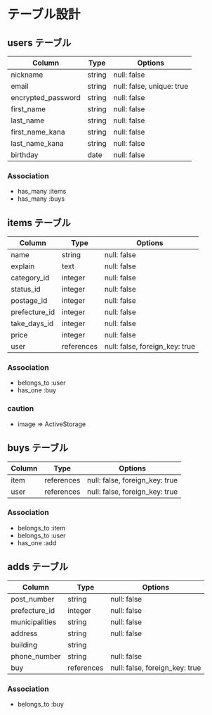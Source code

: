 # テーブル設計



## users テーブル

| Column             | Type   | Options                   |
| ------------------ | ------ | ------------------------- |
| nickname           | string | null: false               |
| email              | string | null: false, unique: true |
| encrypted_password | string | null: false               |
| first_name         | string | null: false               |
| last_name          | string | null: false               |
| first_name_kana    | string | null: false               |
| last_name_kana     | string | null: false               |
| birthday           | date   | null: false               |

### Association

- has_many :items
- has_many :buys





## items テーブル

| Column        | Type       | Options                        |
| ------------- | ---------- | ------------------------------ |
| name          | string     | null: false                    |
| explain       | text       | null: false                    |
| category_id   | integer    | null: false                    |
| status_id     | integer    | null: false                    |
| postage_id    | integer    | null: false                    |
| prefecture_id | integer    | null: false                    |
| take_days_id  | integer    | null: false                    |
| price         | integer    | null: false                    |
| user          | references | null: false, foreign_key: true |

### Association

- belongs_to :user
- has_one    :buy

### caution
- image => ActiveStorage

 



## buys テーブル

| Column         | Type       | Options                        |
| -------------- | ---------- | ------------------------------ |
| item           | references | null: false, foreign_key: true |
| user           | references | null: false, foreign_key: true |

### Association

- belongs_to :item
- belongs_to :user
- has_one    :add





## adds テーブル

| Column         | Type       | Options                        |
| -------------- | ---------- | ------------------------------ |
| post_number    | string     | null: false                    |
| prefecture_id  | integer    | null: false                    |
| municipalities | string     | null: false                    |
| address        | string     | null: false                    |
| building       | string     |                                |
| phone_number   | string     | null: false                    |
| buy            | references | null: false, foreign_key: true |

### Association

- belongs_to :buy